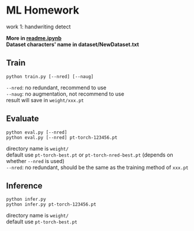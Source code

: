 # ML Homework

work 1: handwriting detect

**More in [readme.ipynb](./readme.ipynb)**  
**Dataset characters' name in dataset/NewDataset.txt**

## Train

```shell
python train.py [--nred] [--naug]
```

`--nred`: no redundant, recommend to use  
`--naug`: no augmentation, not recommend to use  
result will save in `weight/xxx.pt`

## Evaluate

```shell
python eval.py [--nred]
python eval.py [--nred] pt-torch-123456.pt
```

directory name is `weight/`  
default use `pt-torch-best.pt` or `pt-torch-nred-best.pt` (depends on whether `--nred` is used)  
`--nred`: no redundant, should be the same as the training method of `xxx.pt`

## Inference

```shell
python infer.py
python infer.py pt-torch-123456.pt
```

directory name is `weight/`  
default use `pt-torch-best.pt`
